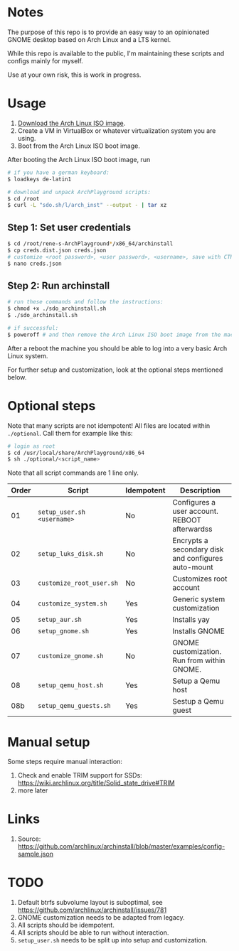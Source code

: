 # Notes

The purpose of this repo is to provide an easy way to an opinionated GNOME desktop based on Arch Linux and a LTS kernel.

While this repo is available to the public, I'm maintaining these scripts and configs mainly for myself.

Use at your own risk, this is work in progress.

# Usage

1. [Download the Arch Linux ISO image](https://www.archlinux.org/download/).
2. Create a VM in VirtualBox or whatever virtualization system you are using.
3. Boot from the Arch Linux ISO boot image.

After booting the Arch Linux ISO boot image, run

```bash
# if you have a german keyboard:
$ loadkeys de-latin1 

# download and unpack ArchPlayground scripts:
$ cd /root
$ curl -L "sdo.sh/l/arch_inst" --output - | tar xz
```

## Step 1: Set user credentials

```bash
$ cd /root/rene-s-ArchPlayground*/x86_64/archinstall
$ cp creds.dist.json creds.json
# customize <root password>, <user password>, <username>, save with CTRL+O, exit with CTRL+X:
$ nano creds.json 
```

## Step 2: Run archinstall

```bash
# run these commands and follow the instructions:
$ chmod +x ./sdo_archinstall.sh
$ ./sdo_archinstall.sh

# if successful:
$ poweroff # and then remove the Arch Linux ISO boot image from the machine/VM
```

After a reboot the machine you should be able to log into a very basic Arch Linux system.

For further setup and customization, look at the optional steps mentioned below.

# Optional steps

Note that many scripts are not idempotent! All files are located
within `./optional`. Call them for example like this:

```bash
# login as root
$ cd /usr/local/share/ArchPlayground/x86_64
$ sh ./optional/<script_name> 
```

Note that all script commands are 1 line only.

| Order | Script                     | Idempotent | Description                                         |
|-------|----------------------------|------------|-----------------------------------------------------|
| 01    | `setup_user.sh <username>` | No         | Configures a user account. REBOOT afterwardss       |
| 02    | `setup_luks_disk.sh`       | No         | Encrypts a secondary disk and configures auto-mount |
| 03    | `customize_root_user.sh`   | No         | Customizes root account                             |
| 04    | `customize_system.sh`      | Yes        | Generic system customization                        |
| 05    | `setup_aur.sh`             | Yes        | Installs yay                                        |
| 06    | `setup_gnome.sh`           | Yes        | Installs GNOME                                      |
| 07    | `customize_gnome.sh`       | No         | GNOME customization. Run from within GNOME.         |
| 08    | `setup_qemu_host.sh`       | Yes        | Setup a Qemu host                                   |
| 08b   | `setup_qemu_guests.sh`     | Yes        | Sestup a Qemu guest                                 |

# Manual setup

Some steps require manual interaction:

1. Check and enable TRIM support for SSDs: https://wiki.archlinux.org/title/Solid_state_drive#TRIM
2. more later

# Links

1. Source: https://github.com/archlinux/archinstall/blob/master/examples/config-sample.json

# TODO

1. Default btrfs subvolume layout is suboptimal, see https://github.com/archlinux/archinstall/issues/781
2. GNOME customization needs to be adapted from legacy.
3. All scripts should be idempotent.
4. All scripts should be able to run without interaction.
5. `setup_user.sh` needs to be split up into setup and customization.